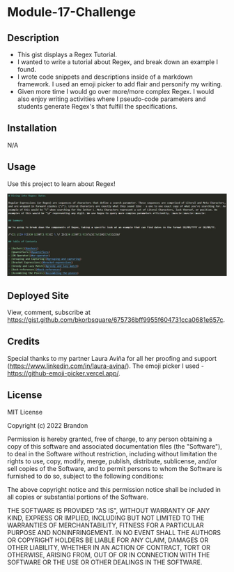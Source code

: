 # Module-17-Challenge

## Description

- This gist displays a Regex Tutorial.
- I wanted to write a tutorial about Regex, and break down an example I found.
- I wrote code snippets and descriptions inside of a markdown framework. I used an emoji picker to add flair and personify my writing. 
- Given more time I would go over more/more complex Regex. I would also enjoy writing activities where I pseudo-code parameters and students generate Regex's that fulfill the specifications. 

## Installation

N/A

## Usage

Use this project to learn about Regex!

![image](/assets/Screenshot%202023-03-09%20010253.jpg)

## Deployed Site

View, comment, subscribe at https://gist.github.com/bkorbsquare/675736bff9955f604731cca0681e657c. 

## Credits

Special thanks to my partner Laura Aviña for all her proofing and support (https://www.linkedin.com/in/laura-avina/). The emoji picker I used - https://github-emoji-picker.vercel.app/. 

## License

MIT License

Copyright (c) 2022 Brandon

Permission is hereby granted, free of charge, to any person obtaining a copy
of this software and associated documentation files (the "Software"), to deal
in the Software without restriction, including without limitation the rights
to use, copy, modify, merge, publish, distribute, sublicense, and/or sell
copies of the Software, and to permit persons to whom the Software is
furnished to do so, subject to the following conditions:

The above copyright notice and this permission notice shall be included in all
copies or substantial portions of the Software.

THE SOFTWARE IS PROVIDED "AS IS", WITHOUT WARRANTY OF ANY KIND, EXPRESS OR
IMPLIED, INCLUDING BUT NOT LIMITED TO THE WARRANTIES OF MERCHANTABILITY,
FITNESS FOR A PARTICULAR PURPOSE AND NONINFRINGEMENT. IN NO EVENT SHALL THE
AUTHORS OR COPYRIGHT HOLDERS BE LIABLE FOR ANY CLAIM, DAMAGES OR OTHER
LIABILITY, WHETHER IN AN ACTION OF CONTRACT, TORT OR OTHERWISE, ARISING FROM,
OUT OF OR IN CONNECTION WITH THE SOFTWARE OR THE USE OR OTHER DEALINGS IN THE
SOFTWARE.